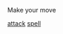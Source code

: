 Make your move

[attack](https://github.com/seanewest/rpg/blob/master/moves/saa.md)
[spell](undefined/sas.md)
